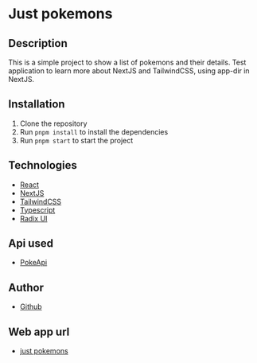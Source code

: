 # Just pokemons

## Description

This is a simple project to show a list of pokemons and their details.
Test application to learn more about NextJS and TailwindCSS, using app-dir in NextJS.

## Installation

1. Clone the repository
2. Run `pnpm install` to install the dependencies
3. Run `pnpm start` to start the project

## Technologies

- [React](https://reactjs.org/)
- [NextJS](https://nextjs.org/)
- [TailwindCSS](https://tailwindcss.com/)
- [Typescript](https://www.typescriptlang.org/)
- [Radix UI](https://www.radix-ui.com/)

## Api used

- [PokeApi](https://pokeapi.co/)

## Author

- [Github](https://github.com/masiucd)

## Web app url

- [just pokemons](https://just-pokemons.vercel.app/)
